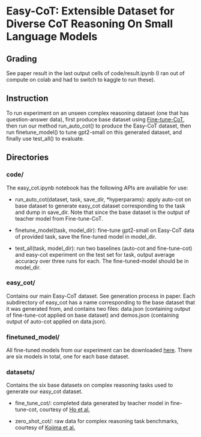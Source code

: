 # Easy-CoT: Extensible Dataset for Diverse CoT Reasoning On Small Language Models

## Grading
See paper result in the last output cells of code/result.ipynb (I ran out of compute on colab and had to switch to kaggle to run these).

## Instruction
To run experiment on an unseen complex reasoning dataset (one that has question-answer data), first produce base dataset using [Fine-tune-CoT](https://github.com/itsnamgyu/reasoning-teacher), then run our method run_auto_cot() to produce the Easy-CoT dataset, then run finetune_model() to tune gpt2-small on this generated dataset, and finally use test_all() to evaluate.

## Directories
### code/
The easy_cot.ipynb notebook has the following APIs are avaliable for use: 
- run_auto_cot(dataset, task, save_dir, *hyperparams): apply auto-cot on base dataset to generate easy_cot dataset corresponding to the task and dump in save_dir. Note that since the base dataset is the output of teacher model from Fine-tune-CoT.

- finetune_model(task, model_dir): fine-tune gpt2-small on Easy-CoT data of provided task, save the fine-tuned model in model_dir.
  
- test_all(task, model_dir): run two baselines (auto-cot and fine-tune-cot) and easy-cot experiment on the test set for task, output average accuracy over three runs for each. The fine-tuned-model should be in model_dir.

### easy_cot/
Contains our main Easy-CoT dataset. See generation process in paper. Each subdirectory of easy_cot has a name corresponding to the base dataset that it was generated from, and contains two files: data.json (containing output of fine-tune-cot applied on base dataset) and demos.json (containing output of auto-cot applied on data.json).

### finetuned_model/
All fine-tuned models from our experiment can be downloaded [here](https://drive.google.com/drive/folders/1FnIW-2SayX6KT6YGN6IL_8gQyiLiFY23?usp=drive_link). There are six models in total, one for each base dataset.

### datasets/
Contains the six base datasets on complex reasoning tasks used to generate our easy_cot dataset.

- fine_tune_cot/: completed data generated by teacher model in fine-tune-cot, courtesy of [Ho et al.](https://github.com/itsnamgyu/reasoning-teacher)

- zero_shot_cot/: raw data for complex reasoning task benchmarks, courtesy of [Kojima et al.](https://github.com/kojima-takeshi188/zero_shot_cot/tree/main/dataset)


